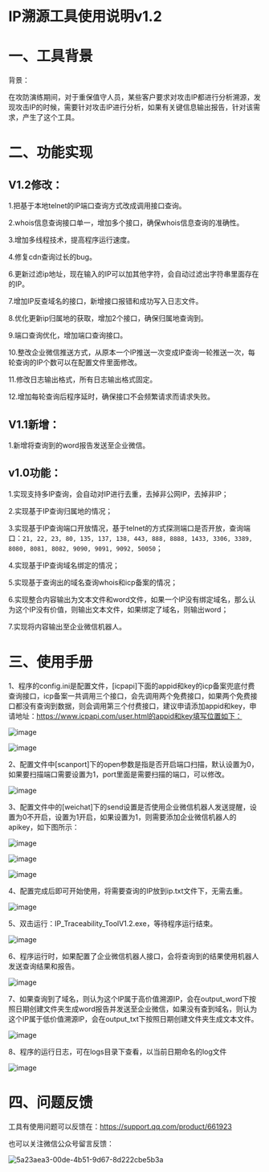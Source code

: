 # IP溯源工具使用说明v1.2 

# 一、工具背景

背景：

在攻防演练期间，对于重保值守人员，某些客户要求对攻击IP都进行分析溯源，发现攻击IP的时候，需要针对攻击IP进行分析，如果有关键信息输出报告，针对该需求，产生了这个工具。

# 二、功能实现

## V1.2修改：

1.把基于本地telnet的IP端口查询方式改成调用接口查询。

2.whois信息查询接口单一，增加多个接口，确保whois信息查询的准确性。

3.增加多线程技术，提高程序运行速度。

4.修复cdn查询过长的bug。

6.更新过滤ip地址，现在输入的IP可以加其他字符，会自动过滤出字符串里面存在的IP。

7.增加IP反查域名的接口，新增接口报错和成功写入日志文件。

8.优化更新ip归属地的获取，增加2个接口，确保归属地查询到。

9.端口查询优化，增加端口查询接口。

10.整改企业微信推送方式，从原本一个IP推送一次变成IP查询一轮推送一次，每轮查询的IP个数可以在配置文件里面修改。

11.修改日志输出格式，所有日志输出格式固定。

12.增加每轮查询后程序延时，确保接口不会频繁请求而请求失败。

## V1.1新增：

1.新增将查询到的word报告发送至企业微信。

## v1.0功能：

1.实现支持多IP查询，会自动对IP进行去重，去掉非公网IP，去掉非IP；

2.实现基于IP查询归属地的情况；

3.实现基于IP查询端口开放情况，基于telnet的方式探测端口是否开放，查询端口：`21, 22, 23, 80, 135, 137, 138, 443, 888, 8888, 1433, 3306, 3389, 8080, 8081, 8082, 9090, 9091, 9092, 50050`​；

4.实现基于IP查询域名绑定的情况；

5.实现基于查询出的域名查询whois和icp备案的情况；

6.实现整合内容输出为文本文件和word文件，如果一个IP没有绑定域名，那么认为这个IP没有价值，则输出文本文件，如果绑定了域名，则输出word；

7.实现将内容输出至企业微信机器人。

# 三、使用手册

1、程序的config.ini是配置文件，[icpapi]下面的appid和key的icp备案兜底付费查询接口，icp备案一共调用三个接口，会先调用两个免费接口，如果两个免费接口都没有查询到数据，则会调用第三个付费接口，建议申请添加appid和key，申请地址：https://www.icpapi.com/user.html的appid和key填写位置如下：

​![image](assets/image-20240718114252-r6j1olq.png)​

​![image](assets/image-20240202105244-riqubn0.png)​

2、配置文件中[scanport]下的open参数是指是否开启端口扫描，默认设置为0，如果要扫描端口需要设置为1，port里面是需要扫描的端口，可以修改。

​![image](assets/image-20240718114343-yl2q2qv.png)​

3、配置文件中的[weichat]下的send设置是否使用企业微信机器人发送提醒，设置为0不开启，设置为1开启，如果设置为1，则需要添加企业微信机器人的apikey，如下图所示：

​![image](assets/image-20240718114419-hmnqel8.png)​

​![image](assets/image-20240202110308-dj0lbui.png)​

​![image](assets/image-20240202110324-627km9j.png)​

4、配置完成后即可开始使用，将需要查询的IP放到ip.txt文件下，无需去重。

​![image](assets/image-20240202110410-h954j9g.png)​

5、双击运行：IP_Traceability_ToolV1.2.exe，等待程序运行结束。

​![image](assets/image-20240718114704-0kawxho.png)​

6、程序运行时，如果配置了企业微信机器人接口，会将查询到的结果使用机器人发送查询结果和报告。

​![image](assets/image-20240718114738-3zyzlpm.png)​

7、如果查询到了域名，则认为这个IP属于高价值溯源IP，会在output_word下按照日期创建文件夹生成word报告并发送至企业微信，如果没有查到域名，则认为这个IP属于低价值溯源IP，会在output_txt下按照日期创建文件夹生成文本文件。

​![image](assets/image-20240718114822-pw01acc.png)​

8、程序的运行日志，可在logs目录下查看，以当前日期命名的log文件

​![image](assets/image-20240718114948-ehkqiz5.png)​

# 四、问题反馈

工具有使用问题可以反馈在：https://support.qq.com/product/661923

也可以关注微信公众号留言反馈：

​![5a23aea3-00de-4b51-9d67-8d222cbe5b3a](assets/5a23aea3-00de-4b51-9d67-8d222cbe5b3a-20240718122502-5vtppk3.jpg)​
